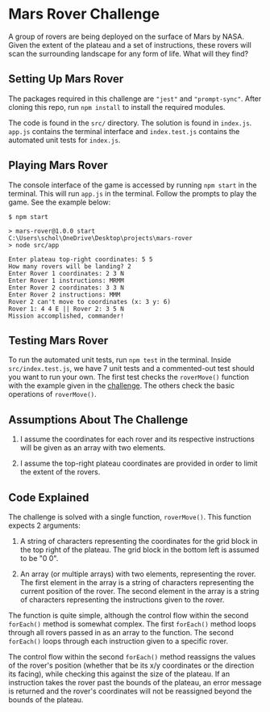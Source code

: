 # Mars Rover Challenge
A group of rovers are being deployed on the surface of Mars by NASA. Given the extent of the plateau and a set of instructions, these rovers will scan the surrounding landscape for any form of life. What will they find?

## Setting Up Mars Rover
The packages required in this challenge are `"jest"` and `"prompt-sync"`. After cloning this repo, run `npm install` to install the required modules.

The code is found in the `src/` directory. The solution is found in `index.js`. `app.js` contains the terminal interface and `index.test.js` contains the automated unit tests for `index.js`.

## Playing Mars Rover
The console interface of the game is accessed by running `npm start` in the terminal. This will run `app.js` in the terminal. Follow the prompts to play the game. See the example below:

```
$ npm start

> mars-rover@1.0.0 start C:\Users\schol\OneDrive\Desktop\projects\mars-rover
> node src/app

Enter plateau top-right coordinates: 5 5
How many rovers will be landing? 2
Enter Rover 1 coordinates: 2 3 N
Enter Rover 1 instructions: MRMM
Enter Rover 2 coordinates: 3 3 N
Enter Rover 2 instructions: MMM
Rover 2 can't move to coordinates (x: 3 y: 6)
Rover 1: 4 4 E || Rover 2: 3 5 N
Mission accomplished, commander!
```

## Testing Mars Rover
To run the automated unit tests, run `npm test` in the terminal. Inside `src/index.test.js`, we have 7 unit tests and a commented-out test should you want to run your own. The first test checks the `roverMove()` function with the example given in the [challenge](https://code.google.com/archive/p/marsrovertechchallenge/). The others check the basic operations of `roverMove()`.

## Assumptions About The Challenge
1. I assume the coordinates for each rover and its respective instructions will be given as an array with two elements.

2. I assume the top-right plateau coordinates are provided in order to limit the extent of the rovers.

## Code Explained
The challenge is solved with a single function, `roverMove()`. This function expects 2 arguments:

1. A string of characters representing the coordinates for the grid block in the top right of the plateau. The grid block in the bottom left is assumed to be "0 0".

2. An array (or multiple arrays) with two elements, representing the rover. The first element in the array is a string of characters representing the current position of the rover. The second element in the array is a string of characters representing the instructions given to the rover.

The function is quite simple, although the control flow within the second `forEach()` method is somewhat complex. The first `forEach()` method loops through all rovers passed in as an array to the function. The second `forEach()` loops through each instruction given to a specific rover.

The control flow within the second `forEach()` method reassigns the values of the rover's position (whether that be its x/y coordinates or the direction its facing), while checking this against the size of the plateau. If an instruction takes the rover past the bounds of the plateau, an error message is returned and the rover's coordinates will not be reassigned beyond the bounds of the plateau.